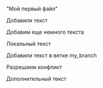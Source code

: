 "Мой первый файл"  

Добавили текст

Добавим еще немного текста

Локальный текст

Добавили текст в ветке my_branch

Разрешаем конфликт

Дополнительный текст
